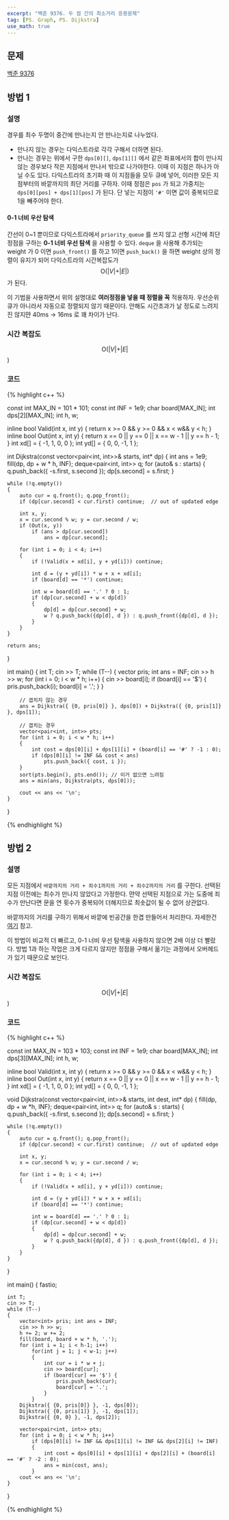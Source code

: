 ```yaml
---
excerpt: "백준 9376. 두 점 간의 최소거리 응용문제"
tag: [PS. Graph, PS. Dijkstra]
use_math: true
---
```


## 문제

[백준 9376](https://www.acmicpc.net/problem/9376)

## 방법 1

### 설명

경우를 최수 두명이 중간에 만나는지 안 만나는지로 나누었다. 
+ 만나지 않는 경우는 다익스트라로 각각 구해서 더하면 된다.
+ 만나는 경우는 위에서 구한 ```dps[0][]```, ```dps[1][]``` 에서 같은 좌표에서의 합이 만나지 않는 경우보다 작은 지점에서 만나서 밖으로 나가야한다. 이때 이 지점은 하나가 아닐 수도 있다. 다익스트라의 초기화 때 이 지점들을 모두 큐에 넣어, 이러한 모든 지점부터의 바깥까지의 최단 거리를 구하자. 이때 정점은 ```pos``` 가 되고 가중치는 ```dps[0][pos] + dps[1][pos]``` 가 된다. 단 넣는 지점이 ```'#'``` 이면 값이 중복되므로 1을 빼주어야 한다.

#### 0-1 너비 우산 탐색

간선이 0~1 뿐이므로 다익스트라에서 ```priority_queue``` 를 쓰지 않고 선형 시간에 최단정점을 구하는 __0-1 너비 우선 탐색__ 을 사용할 수 있다. ```deque``` 을 사용해 추가되는 weight 가 0 이면 ```push_front()``` 를 하고 1이면 ```push_back()``` 을 하면 weight 상의 정렬이 유지가 되어 다익스트라의 시간복잡도가 $$\mathrm{O}(\vert V \vert + \vert E \vert)$$ 가 된다.

이 기법을 사용하면서 위의 설명대로 __여러정점을 넣을 때 정렬을 꼭__ 적용하자. 우선순위 큐가 아니라서 자동으로 정렬되지 않기 때문이다. 안해도 시간초과가 날 정도로 느려지진 않지먄 40ms -> 16ms 로 꽤 차이가 난다.


### 시간 복잡도

$$\mathrm{O}(\vert V \vert+ \vert E \vert $$)


### 코드

{% highlight c++ %}

const int MAX_IN = 101 * 101;
const int INF = 1e9;
char board[MAX_IN];
int dps[2][MAX_IN];
int h, w;

inline bool Valid(int x, int y) { return x >= 0 && y >= 0 && x < w&& y < h; }
inline bool Out(int x, int y) { return x == 0 || y == 0 || x == w - 1 || y == h - 1; }
int xd[] = { -1, 1, 0, 0 };
int yd[] = { 0, 0, -1, 1 };

int Dijkstra(const vector<pair<int, int>>& starts, int* dp)
{
	int ans = 1e9;
	fill(dp, dp + w * h, INF);
	deque<pair<int, int>> q;
	for (auto& s : starts)
	{
		q.push_back({ -s.first, s.second });
		dp[s.second] = s.first;
	}

	while (!q.empty())
	{
		auto cur = q.front(); q.pop_front();
		if (dp[cur.second] < cur.first) continue;  // out of updated edge

		int x, y;
		x = cur.second % w; y = cur.second / w;
		if (Out(x, y))
			if (ans > dp[cur.second])
				ans = dp[cur.second];

		for (int i = 0; i < 4; i++)
		{
			if (!Valid(x + xd[i], y + yd[i])) continue;

			int d = (y + yd[i]) * w + x + xd[i];
			if (board[d] == '*') continue;

			int w = board[d] == '.' ? 0 : 1;
			if (dp[cur.second] + w < dp[d])
			{
				dp[d] = dp[cur.second] + w;
				w ? q.push_back({dp[d], d }) : q.push_front({dp[d], d });
			}
		}
	}

	return ans;
}

int main()
{
	int T;
	cin >> T;
	while (T--)
	{
		vector<int> pris; int ans = INF;
		cin >> h >> w;
		for (int i = 0; i < w * h; i++)
		{
			cin >> board[i];
			if (board[i] == '$') {
				pris.push_back(i);
				board[i] = '.';
			}
		}

		// 겹치지 않는 경우
		ans = Dijkstra({ {0, pris[0]} }, dps[0]) + Dijkstra({ {0, pris[1]} }, dps[1]);
        
        // 겹치는 경우
		vector<pair<int, int>> pts;
		for (int i = 0; i < w * h; i++)
		{
			int cost = dps[0][i] + dps[1][i] + (board[i] == '#' ? -1 : 0);
			if (dps[0][i] != INF && cost < ans)
				pts.push_back({ cost, i });
		}
		sort(pts.begin(), pts.end()); // 이거 없으면 느려짐
		ans = min(ans, Dijkstra(pts, dps[0]));

		cout << ans << '\n';
	}
}

{% endhighlight %}

## 방법 2

### 설명

모든 지점에서 ```바깥까지의 거리 + 죄수1까지의 거리 + 죄수2까지의 거리``` 를 구한다. 선택된 지점 이전에는 최수가 만나지 않았다고 가정한다. 먄약 선택된 지점으로 가는 도중에 죄수가 만난다면 문을 연 횟수가 중복되어 더해지므로 최솟값이 될 수 없어 상관없다.

바깥까지의 거리를 구하기 위해서 바깥에 빈공간을 한겹 만들어서 처리한다. 자세한건 [여기](https://everenew.tistory.com/161) 참고. 

이 방법이 비교적 더 빠르고, 0-1 너비 우선 탐색을 사용하지 않으면 2배 이상 더 빨랐다. 방법 1과 하는 작업은 크게 다르지 않지만 정점을 구해서 옮기는 과정에서 오버헤드가 있기 때문으로 보인다.

### 시간 복잡도

$$\mathrm{O}(\vert V \vert+ \vert E \vert $$)

### 코드

{% highlight c++ %}

const int MAX_IN = 103 * 103;
const int INF = 1e9;
char board[MAX_IN];
int dps[3][MAX_IN];
int h, w;

inline bool Valid(int x, int y) { return x >= 0 && y >= 0 && x < w&& y < h; }
inline bool Out(int x, int y) { return x == 0 || y == 0 || x == w - 1 || y == h - 1; }
int xd[] = { -1, 1, 0, 0 };
int yd[] = { 0, 0, -1, 1 };


void Dijkstra(const vector<pair<int, int>>& starts, int dest, int* dp)
{
	fill(dp, dp + w *h, INF);
	deque<pair<int, int>> q;
	for (auto& s : starts)
	{
		q.push_back({ -s.first, s.second });
		dp[s.second] = s.first;
	}

	while (!q.empty())
	{
		auto cur = q.front(); q.pop_front();
		if (dp[cur.second] < cur.first) continue;  // out of updated edge

		int x, y;
		x = cur.second % w; y = cur.second / w;

		for (int i = 0; i < 4; i++)
		{
			if (!Valid(x + xd[i], y + yd[i])) continue;

			int d = (y + yd[i]) * w + x + xd[i];
			if (board[d] == '*') continue;

			int w = board[d] == '.' ? 0 : 1;
			if (dp[cur.second] + w < dp[d])
			{
				dp[d] = dp[cur.second] + w;
				w ? q.push_back({dp[d], d }) : q.push_front({dp[d], d });
			}
		}
	}
}

int main()
{
	fastio;

	int T;
	cin >> T;
	while (T--)
	{
		vector<int> pris; int ans = INF;
		cin >> h >> w;
		h += 2; w += 2;
		fill(board, board + w * h, '.');
		for (int i = 1; i < h-1; i++)
			for(int j = 1; j < w-1; j++)
			{
				int cur = i * w + j;
				cin >> board[cur];
				if (board[cur] == '$') {
					pris.push_back(cur);
					board[cur] = '.';
				}
			}
		Dijkstra({ {0, pris[0]} }, -1, dps[0]);
		Dijkstra({ {0, pris[1]} }, -1, dps[1]);
		Dijkstra({ {0, 0} }, -1, dps[2]);

		vector<pair<int, int>> pts;
		for (int i = 0; i < w * h; i++)
			if (dps[0][i] != INF && dps[1][i] != INF && dps[2][i] != INF)
			{
				int cost = dps[0][i] + dps[1][i] + dps[2][i] + (board[i] == '#' ? -2 : 0);
				ans = min(cost, ans);
			}
		cout << ans << '\n';
	}
}

{% endhighlight %}



